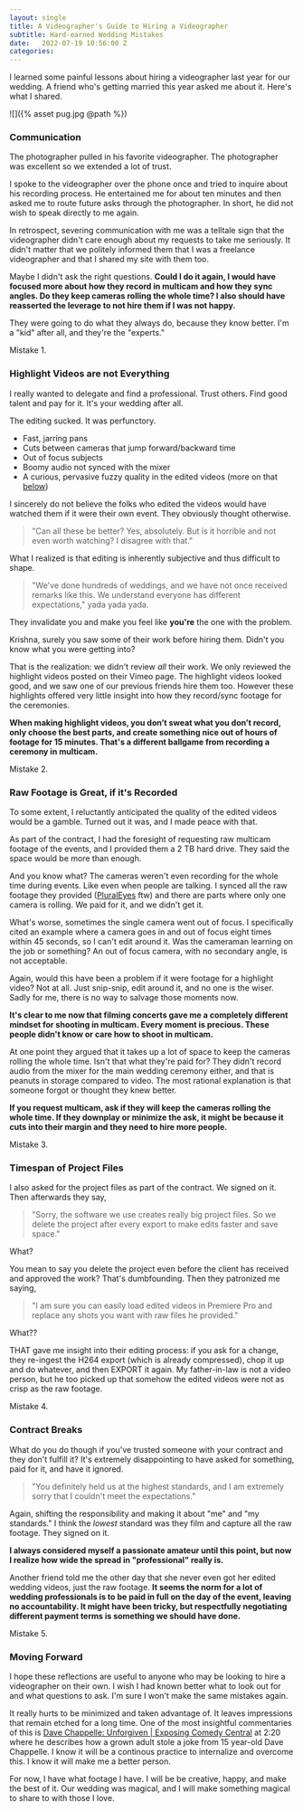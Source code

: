 ```yaml
---
layout: single
title: A Videographer's Guide to Hiring a Videographer
subtitle: Hard-earned Wedding Mistakes
date:   2022-07-19 10:56:00 Z
categories: 
---
```



I learned some painful lessons about hiring a videographer last year for our wedding. A friend who's getting married this year asked me about it. Here's what I shared.

![]({% asset pug.jpg @path %})

### Communication

The photographer pulled in his favorite videographer. The photographer was excellent so we extended a lot of trust.

I spoke to the videographer over the phone once and tried to inquire about his recording process. He entertained me for about ten minutes and then asked me to route future asks through the photographer. In short, he did not wish to speak directly to me again.

In retrospect, severing communication with me was a telltale sign that the videographer didn't care enough about my requests to take me seriously. It didn't matter that we politely informed them that I was a freelance videographer and that I shared my site with them too.

Maybe I didn't ask the right questions. **Could I do it again, I would have focused more about how they record in multicam and how they sync angles. Do they keep cameras rolling the whole time? I also should have reasserted the leverage to not hire them if I was not happy.**

They were going to do what they always do, because they know better. I'm a "kid" after all, and they're the "experts."

Mistake 1.

### Highlight Videos are not Everything

I really wanted to delegate and find a professional. Trust others. Find good talent and pay for it. It's your wedding after all.

The editing sucked. It was perfunctory.

- Fast, jarring pans
- Cuts between cameras that jump forward/backward time
- Out of focus subjects
- Boomy audio not synced with the mixer
- A curious, pervasive fuzzy quality in the edited videos (more on that [below](#timespan-of-project-files))

I sincerely do not believe the folks who edited the videos would have watched them if it were their own event. They obviously thought otherwise. 

> "Can all these be better? Yes, absolutely. But is it horrible and not even worth watching? I disagree with that."

What I realized is that editing is inherently subjective and thus difficult to shape.

> "We've done hundreds of weddings, and we have not once received remarks like this. We understand everyone has different expectations," yada yada yada. 

They invalidate you and make you feel like **you're** the one with the problem.

Krishna, surely you saw some of their work before hiring them. Didn't you know what you were getting into?

That is the realization: we didn't review *all* their work. We only reviewed the highlight videos posted on their Vimeo page. The highlight videos looked good, and we saw one of our previous friends hire them too. However these highlights offered very little insight into how they record/sync footage for the ceremonies.

**When making highlight videos, you don’t sweat what you don’t record, only choose the best parts, and create something nice out of hours of footage for 15 minutes. That's a different ballgame from recording a ceremony in multicam.**

Mistake 2.

### Raw Footage is Great, if it's Recorded

To some extent, I reluctantly anticipated the quality of the edited videos would be a gamble. Turned out it was, and I made peace with that.

As part of the contract, I had the foresight of requesting raw multicam footage of the events, and I provided them a 2 TB hard drive. They said the space would be more than enough.

And you know what? The cameras weren't even recording for the whole time during events. Like even when people are talking. I synced all the raw footage they provided ([PluralEyes](https://pluralsynchronizer.com) ftw) and there are parts where only one camera is rolling. We paid for it, and we didn't get it.

What's worse, sometimes the single camera went out of focus. I specifically cited an example where a camera goes in and out of focus eight times within 45 seconds, so I can't edit around it. Was the cameraman learning on the job or something? An out of focus camera, with no secondary angle, is not acceptable.

Again, would this have been a problem if it were footage for a highlight video? Not at all. Just snip-snip, edit around it, and no one is the wiser. Sadly for me, there is no way to salvage those moments now.

**It's clear to me now that filming concerts gave me a completely different mindset for shooting in multicam. Every moment is precious. These people didn't know or care how to shoot in multicam.**

At one point they argued that it takes up a lot of space to keep the cameras rolling the whole time. Isn't that what they're paid for? They didn't record audio from the mixer for the main wedding ceremony either, and that is peanuts in storage compared to video. The most rational explanation is that someone forgot or thought they knew better.

**If you request multicam, ask if they will keep the cameras rolling the whole time. If they downplay or minimize the ask, it might be because it cuts into their margin and they need to hire more people.**

Mistake 3.

### Timespan of Project Files

I also asked for the project files as part of the contract. We signed on it. Then afterwards they say, 

> "Sorry, the software we use creates really big project files. So we delete the project after every export to make edits faster and save space."

What?

You mean to say you delete the project even before the client has received and approved the work? That's dumbfounding. Then they patronized me saying,

> "I am sure you can easily load edited videos in Premiere Pro and replace any shots you want with raw files he provided."

What??

THAT gave me insight into their editing process: if you ask for a change, they re-ingest the H264 export (which is already compressed), chop it up and do whatever, and then EXPORT it again. My father-in-law is not a video person, but he too picked up that somehow the edited videos were not as crisp as the raw footage.

Mistake 4.

### Contract Breaks

What do you do though if you've trusted someone with your contract and they don't fulfill it? It's extremely disappointing to have asked for something, paid for it, and have it ignored.

> "You definitely held us at the highest standards, and I am extremely sorry that I couldn't meet the expectations."

Again, shifting the responsibility and making it about "me" and "my standards." I think the *lowest* standard was they film and capture all the raw footage. They signed on it.

**I always considered myself a passionate amateur until this point, but now I realize how wide the spread in "professional" really is.** 

Another friend told me the other day that she never even got her edited wedding videos, just the raw footage. **It seems the norm for a lot of wedding professionals is to be paid in full on the day of the event, leaving no accountability. It might have been tricky, but respectfully negotiating different payment terms is something we should have done.**

Mistake 5.

### Moving Forward

I hope these reflections are useful to anyone who may be looking to hire a videographer on their own. I wish I had known better what to look out for and what questions to ask. I'm sure I won't make the same mistakes again.

It really hurts to be minimized and taken advantage of. It leaves impressions that remain etched for a long time. One of the most insightful commentaries of this is [Dave Chappelle: Unforgiven | Exposing Comedy Central](https://youtu.be/EJJ-Pu8WsZU?t=140) at 2:20 where he describes how a grown adult stole a joke from 15 year-old Dave Chappelle. I know it will be a continous practice to internalize and overcome this. I know it will make me a better person.

For now, I have what footage I have. I will be be creative, happy, and make the best of it. Our wedding was magical, and I will make something magical to share to with those I love.